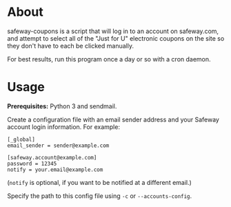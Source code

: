 # About

safeway-coupons is a script that will log in to an account on safeway.com, and
attempt to select all of the "Just for U" electronic coupons on the site so
they don't have to each be clicked manually.

For best results, run this program once a day or so with a cron daemon.

# Usage

**Prerequisites:** Python 3 and sendmail.

Create a configuration file with an email sender address and your Safeway account
login information. For example:

```
[_global]
email_sender = sender@example.com

[safeway.account@example.com]
password = 12345
notify = your.email@example.com
```

(`notify` is optional, if you want to be notified at a different email.)

Specify the path to this config file using `-c` or `--accounts-config`.
